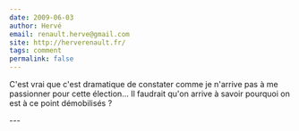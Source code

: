 ```yaml
---
date: 2009-06-03
author: Hervé
email: renault.herve@gmail.com
site: http://herverenault.fr/
tags: comment
permalink: false
---
```


<p>C'est vrai que c'est dramatique de constater comme je n'arrive pas à me passionner pour cette élection... Il faudrait qu'on arrive à savoir pourquoi on est à ce point démobilisés ?<br />
</p>
---